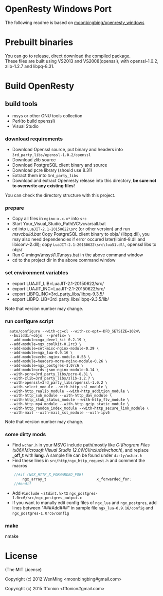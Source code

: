 OpenResty Windows Port
=========
The following readme is based on [moonbingbing/openresty_windows](https://github.com/moonbingbing/openresty_windows)


Prebuilt binaries
=========
You can go to release, direct download the compiled package.  
These files are built using VS2013 and VS2008(openssl), with openssl-1.0.2, zlib-1.2.7 and libpq-8.31.

Build OpenResty
=========
## build tools
*    msys or other GNU tools collection
*    Perl(to build openssl)
*    Visual Studio

### download requirements
*    Download Openssl source, put binary and headers into `3rd_party_libs/openssl-1.0.2/openssl`
*    Download zlib source 
*    Download PostgreSQL client binary and source
*    Download pcre library (should use 8.31)
*    Extract them into `3rd_party_libs`
*    Download and extract Openresty release into this directory, **be sure not to overwrite any existing files!**

You can check the directory structure with this project.

### prepare
*    Copy all files in `nginx-x.x.x*` into `src`
*    Start Your_Visual_Studio_Path\VC\vcvarsall.bat   
*    cd into `LuaJIT-2.1-20150622\src` (or other version) and run *msvcbuild.bat*    Copy PostgreSQL client binary to objs/ (libpq.dll), you may also need dependencies if error occured later(libintl-8.dll and libiconv-2.dll); copy `LuaJIT-2.1-20150622\src\lua51.dll`, openssl libs to objs/
*    Run  C:\mingw\msys\1.0\msys.bat in the above command window
*    cd to the project dir in the above command window

### set environment variables
*    export LUAJIT_LIB=LuaJIT-2.1-20150622/src/
*    export LUAJIT_INC=LuaJIT-2.1-20150622/src/
*    export LIBPQ_INC=3rd_party_libs/libpq-9.3.5/
*    export LIBPQ_LIB=3rd_party_libs/libpq-9.3.5/lib/

Note that version number may change.
    
### run configure script
```Shell
  auto/configure --with-cc=cl --with-cc-opt=-DFD_SETSIZE=1024\
  --builddir=objs  --prefix= \
  --add-module=ngx_devel_kit-0.2.19 \
  --add-module=ngx_coolkit-0.2rc3 \
  --add-module=set-misc-nginx-module-0.29 \
  --add-module=ngx_lua-0.9.16 \
  --add-module=echo-nginx-module-0.58 \
  --add-module=headers-more-nginx-module-0.26 \
  --add-module=ngx_postgres-1.0rc6 \
  --add-module=rds-json-nginx-module-0.14 \
  --with-pcre=3rd_party_libs/pcre-8.31 \
  --with-zlib=3rd_party_libs/zlib-1.2.7 \
  --with-openssl=3rd_party_libs/openssl-1.0.2 \
  --with-select_module --with-http_ssl_module \
  --with-http_realip_module --with-http_addition_module \
  --with-http_sub_module --with-http_dav_module \
  --with-http_stub_status_module --with-http_flv_module \
  --with-http_mp4_module --with-http_gzip_static_module \
  --with-http_random_index_module --with-http_secure_link_module \
  --with-mail --with-mail_ssl_module --with-ipv6
```
      
  Note that version number may change.

### some dirty mods
*  Find `wchar.h` in your MSVC include path(mostly like *C:\Program Files (x86)\Microsoft Visual Studio 12.0\VC\include\wchar.h*), and replace **_off_t** with **long**. A sample file can be found under `dirty/wchar.h`
*  Find these lines in `src/http/ngx_http_request.h` and comment the macros
```C
    //#if (NGX_HTTP_X_FORWARDED_FOR)
        ngx_array_t                       x_forwarded_for;
    //#endif
```
    
*  Add `#include <stdint.h>` to `ngx_postgres-1.0rc6/src/ngx_postgres_output.c`
*  If you want to manully edit config files of `ngx_lua` and `ngx_postgres`, add lines between "###Add###" in sample file `ngx_lua-0.9.16/config` and `ngx_postgres-1.0rc6/config`

### make
  nmake

License
=========
(The MIT License)

Copyright (c) 2012 WenMing <moonbingbing#gmail.com>

Copyright (c) 2015 fffonion <fffonion#gmail.com>